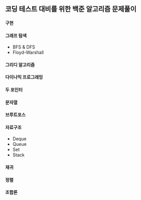 ## 코딩 테스트 대비를 위한 백준 알고리즘 문제풀이

#### 구현

#### 그래프 탐색
   
   * BFS & DFS
   * Floyd-Warshall

#### 그리디 알고리즘

#### 다이나믹 프로그래밍

#### 두 포인터

#### 문자열

#### 브루트포스

#### 자료구조
   
   * Deque
   * Queue
   * Set
   * Stack

#### 재귀

#### 정렬

#### 조합론
